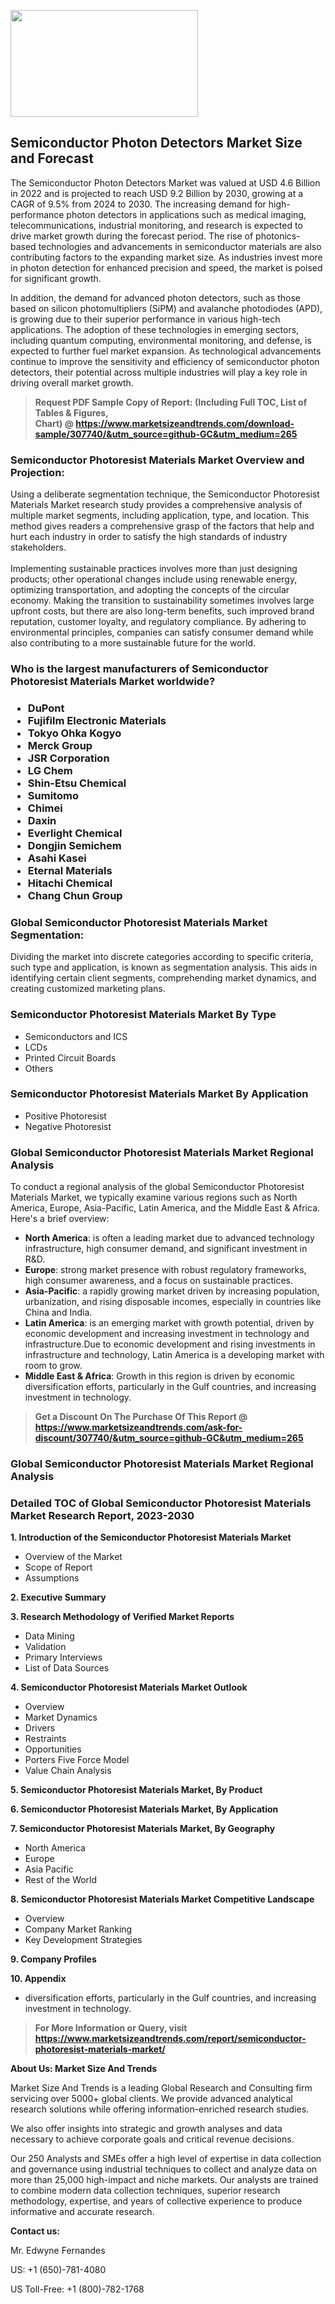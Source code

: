 <p><img class="alignnone size-medium wp-image-20088" src="https://ffe5etoiles.com/wp-content/uploads/2024/12/MST1-300x171.png" alt="" width="300" height="171" /></p><h2>Semiconductor Photon Detectors Market Size and Forecast</h2><p>The Semiconductor Photon Detectors Market was valued at USD 4.6 Billion in 2022 and is projected to reach USD 9.2 Billion by 2030, growing at a CAGR of 9.5% from 2024 to 2030. The increasing demand for high-performance photon detectors in applications such as medical imaging, telecommunications, industrial monitoring, and research is expected to drive market growth during the forecast period. The rise of photonics-based technologies and advancements in semiconductor materials are also contributing factors to the expanding market size. As industries invest more in photon detection for enhanced precision and speed, the market is poised for significant growth.</p><p>In addition, the demand for advanced photon detectors, such as those based on silicon photomultipliers (SiPM) and avalanche photodiodes (APD), is growing due to their superior performance in various high-tech applications. The adoption of these technologies in emerging sectors, including quantum computing, environmental monitoring, and defense, is expected to further fuel market expansion. As technological advancements continue to improve the sensitivity and efficiency of semiconductor photon detectors, their potential across multiple industries will play a key role in driving overall market growth.</p></p><blockquote id="" class=""><strong>Request PDF Sample Copy of Report: (Including Full TOC, List of Tables &amp; Figures, Chart)&nbsp;@&nbsp;<strong><a href="https://www.marketsizeandtrends.com/download-sample/307740/&utm_source=github-GC&utm_medium=265" target="_blank">https://www.marketsizeandtrends.com/download-sample/307740/&utm_source=github-GC&utm_medium=265</a></strong></strong></blockquote><h3 id="" class="">Semiconductor Photoresist Materials Market&nbsp;Overview and Projection:</h3><p id="" class="">Using a deliberate segmentation technique, the Semiconductor Photoresist Materials Market research study provides a comprehensive analysis of multiple market segments, including application, type, and location. This method gives readers a comprehensive grasp of the factors that help and hurt each industry in order to satisfy the high standards of industry stakeholders. <br /> <br />Implementing sustainable practices involves more than just designing products; other operational changes include using renewable energy, optimizing transportation, and adopting the concepts of the circular economy. Making the transition to sustainability sometimes involves large upfront costs, but there are also long-term benefits, such improved brand reputation, customer loyalty, and regulatory compliance. By adhering to environmental principles, companies can satisfy consumer demand while also contributing to a more sustainable future for the world.</p><h3 id="" class="">Who is the largest manufacturers of&nbsp;Semiconductor Photoresist Materials Market worldwide?</h3><h3 class=""><p><ul><li>DuPont </li><li> Fujifilm Electronic Materials </li><li> Tokyo Ohka Kogyo </li><li> Merck Group </li><li> JSR Corporation </li><li> LG Chem </li><li> Shin-Etsu Chemical </li><li> Sumitomo </li><li> Chimei </li><li> Daxin </li><li> Everlight Chemical </li><li> Dongjin Semichem </li><li> Asahi Kasei </li><li> Eternal Materials </li><li> Hitachi Chemical </li><li> Chang Chun Group</li></ul></p></h3><h3 id="" class="">Global&nbsp;Semiconductor Photoresist Materials Market Segmentation:</h3><p id="" class="">Dividing the market into discrete categories according to specific criteria, such type and application, is known as segmentation analysis. This aids in identifying certain client segments, comprehending market dynamics, and creating customized marketing plans.</p><h3 id="" class="">Semiconductor Photoresist Materials Market&nbsp;By Type</h3><p><p><ul><li>Semiconductors and ICS</li><li> LCDs</li><li> Printed Circuit Boards</li><li> Others</p></li></ul></p></p><h3 id="" class="">Semiconductor Photoresist Materials Market&nbsp;By Application</h3><p class=""><p><ul><li>Positive Photoresist</li><li> Negative Photoresist</li></ul></p></p><h3 id="" class="">Global Semiconductor Photoresist Materials Market Regional Analysis</h3><p id="" class="">To conduct a regional analysis of the global Semiconductor Photoresist Materials Market, we typically examine various regions such as North America, Europe, Asia-Pacific, Latin America, and the Middle East &amp; Africa. Here's a brief overview:</p><ul><li><strong>North America</strong>: is often a leading market due to advanced technology infrastructure, high consumer demand, and significant investment in R&amp;D.</li><li><strong>Europe</strong>: strong market presence with robust regulatory frameworks, high consumer awareness, and a focus on sustainable practices.</li><li><strong>Asia-Pacific</strong>: a rapidly growing market driven by increasing population, urbanization, and rising disposable incomes, especially in countries like China and India.</li><li><strong>Latin America</strong>: is an emerging market with growth potential, driven by economic development and increasing investment in technology and infrastructure.Due to economic development and rising investments in infrastructure and technology, Latin America is a developing market with room to grow.</li><li><strong>Middle East &amp; Africa</strong>: Growth in this region is driven by economic diversification efforts, particularly in the Gulf countries, and increasing investment in technology.</li></ul><blockquote id="" class=""><strong>Get a Discount On The Purchase Of This Report @ <strong><a href="https://www.marketsizeandtrends.com/ask-for-discount/307740/&utm_source=github-GC&utm_medium=265" target="_blank">https://www.marketsizeandtrends.com/ask-for-discount/307740/&utm_source=github-GC&utm_medium=265</a></strong></strong></blockquote><h3 id="" class="">Global Semiconductor Photoresist Materials Market Regional Analysis</h3><h3 id="" class="">Detailed TOC of Global Semiconductor Photoresist Materials Market Research Report, 2023-2030</h3><p id="" class=""><strong>1. Introduction of the Semiconductor Photoresist Materials Market</strong></p><ul><li>Overview of the Market</li><li>Scope of Report</li><li>Assumptions</li></ul><p id="" class=""><strong>2. Executive Summary</strong></p><p id="" class=""><strong>3. Research Methodology of Verified Market Reports</strong></p><ul><li>Data Mining</li><li>Validation</li><li>Primary Interviews</li><li>List of Data Sources</li></ul><p id="" class=""><strong>4. Semiconductor Photoresist Materials Market Outlook</strong></p><ul><li>Overview</li><li>Market Dynamics</li><li>Drivers</li><li>Restraints</li><li>Opportunities</li><li>Porters Five Force Model</li><li>Value Chain Analysis</li></ul><p id="" class=""><strong>5. Semiconductor Photoresist Materials Market, By Product</strong></p><p id="" class=""><strong>6. Semiconductor Photoresist Materials Market, By Application</strong></p><p id="" class=""><strong>7. Semiconductor Photoresist Materials Market, By Geography</strong></p><ul><li>North America</li><li>Europe</li><li>Asia Pacific</li><li>Rest of the World</li></ul><p id="" class=""><strong>8. Semiconductor Photoresist Materials Market Competitive Landscape</strong></p><ul><li>Overview</li><li>Company Market Ranking</li><li>Key Development Strategies</li></ul><p id="" class=""><strong>9. Company Profiles</strong></p><p id="" class=""><strong>10. Appendix</strong></p><ul><li>diversification efforts, particularly in the Gulf countries, and increasing investment in technology.</li></ul><blockquote id="" class=""><strong>For More Information or Query, visit <strong><strong><a href="https://www.marketsizeandtrends.com/report/semiconductor-photoresist-materials-market/" target="_blank">https://www.marketsizeandtrends.com/report/semiconductor-photoresist-materials-market/</a></strong></strong></strong></blockquote><p id="" class=""><strong>About Us: Market Size And Trends</strong></p><p id="" class="">Market Size And Trends is a leading Global Research and Consulting firm servicing over 5000+ global clients. We provide advanced analytical research solutions while offering information-enriched research studies.</p><p id="" class="">We also offer insights into strategic and growth analyses and data necessary to achieve corporate goals and critical revenue decisions.</p><p id="" class="">Our 250 Analysts and SMEs offer a high level of expertise in data collection and governance using industrial techniques to collect and analyze data on more than 25,000 high-impact and niche markets. Our analysts are trained to combine modern data collection techniques, superior research methodology, expertise, and years of collective experience to produce informative and accurate research.</p><p id="" class=""><strong>Contact us:</strong></p><p id="" class="">Mr. Edwyne Fernandes</p><p id="" class="">US: +1 (650)-781-4080</p><p id="" class="">US Toll-Free: +1 (800)-782-1768</p>

